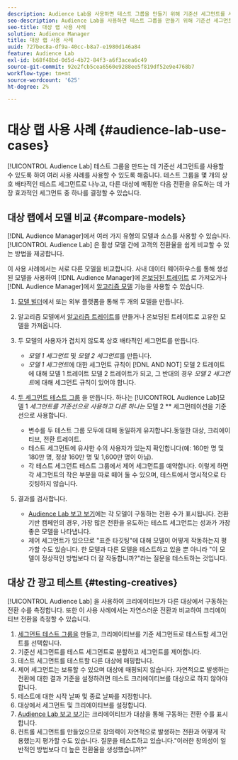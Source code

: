 ```yaml
---
description: Audience Lab을 사용하면 테스트 그룹을 만들기 위해 기준선 세그먼트를 사용할 수 있으므로 몇 가지 사용 사례를 사용할 수 있습니다. 테스트 그룹을 몇 개의 상호 배타적인 테스트 세그먼트로 나누고, 다른 대상에 매핑한 다음 전환을 유도하는 데 가장 효과적인 세그먼트 중 하나를 결정할 수 있습니다.
seo-description: Audience Lab을 사용하면 테스트 그룹을 만들기 위해 기준선 세그먼트를 사용할 수 있으므로 몇 가지 사용 사례를 사용할 수 있습니다. 테스트 그룹을 몇 개의 상호 배타적인 테스트 세그먼트로 나누고, 다른 대상에 매핑한 다음 전환을 유도하는 데 가장 효과적인 세그먼트 중 하나를 결정할 수 있습니다.
seo-title: 대상 랩 사용 사례
solution: Audience Manager
title: 대상 랩 사용 사례
uuid: 727bec8a-df9a-40cc-b8a7-e1980d146a84
feature: Audience Lab
exl-id: b68f48bd-0d5d-4b72-84f3-a6f3acea6c49
source-git-commit: 92e2fcb5cea6560e9288ee5f819df52e9e4768b7
workflow-type: tm+mt
source-wordcount: '625'
ht-degree: 2%

---
```


# 대상 랩 사용 사례 {#audience-lab-use-cases}

[!UICONTROL Audience Lab] 테스트 그룹을 만드는 데 기준선 세그먼트를 사용할 수 있도록 하여 여러 사용 사례를 사용할 수 있도록 해줍니다. 테스트 그룹을 몇 개의 상호 배타적인 테스트 세그먼트로 나누고, 다른 대상에 매핑한 다음 전환을 유도하는 데 가장 효과적인 세그먼트 중 하나를 결정할 수 있습니다.

## 대상 랩에서 모델 비교 {#compare-models}

[!DNL Audience Manager]에서 여러 가지 유형의 모델과 소스를 사용할 수 있습니다. [!UICONTROL Audience Lab] 은 활성 모델 간에 고객의 전환율을 쉽게 비교할 수 있는 방법을 제공합니다.

<!-- audience-lab-compare-models.xml -->

이 사용 사례에서는 서로 다른 모델을 비교합니다. 사내 데이터 웨어하우스를 통해 생성된 모델을 사용하여 [!DNL Audience Manager]에 [온보딩된 트레이트](../../features/traits/create-onboarded-rule-based-traits.md#create-rules-based-or-onboarded-traits) 로 가져오거나 [!DNL Audience Manager]에서 [알고리즘 모델](../../features/algorithmic-models/understanding-models.md) 기능을 사용할 수 있습니다.

1. [모델 빌더](../../features/algorithmic-models/create-model.md)에서 또는 외부 플랫폼을 통해 두 개의 모델을 만듭니다.
1. 알고리즘 모델에서 [알고리즘 트레이트](../../features/traits/create-algorithmic-traits.md)를 만들거나 온보딩된 트레이트로 고유한 모델을 가져옵니다.
1. 두 모델의 사용자가 겹치지 않도록 상호 배타적인 세그먼트를 만듭니다.

   * *모델 1 세그먼트* 및 *모델 2 세그먼트*&#x200B;를 만듭니다.
   * *모델 1 세그먼트*&#x200B;에 대한 세그먼트 규칙이 [!DNL AND NOT] 모델 2 트레이트에 대해 모델 1 트레이트  모델 2 트레이트가 되고, 그 반대의 경우 *모델 2 세그먼트*&#x200B;에 대해 세그먼트 규칙이 있어야 합니다.

1. [두 세그먼트 테스트 그룹](../../features/audience-lab/audience-lab-manage-test-groups.md#create-test-groups) 을 만듭니다. 하나는  [!UICONTROL Audience Lab]모델 1  *세그먼트를 기준선으로 사용하고 다른 하나는* 모델 2  ** 세그먼테이션을 기준선으로 사용합니다.

   * 변수를 두 테스트 그룹 모두에 대해 동일하게 유지합니다.동일한 대상, 크리에이티브, 전환 트레이트.
   * 테스트 세그먼트에 유사한 수의 사용자가 있는지 확인합니다(예: 160만 명 및 180만 명, 정상 160만 명 및 1,600만 명이 아님).
   * 각 테스트 세그먼트 테스트 그룹에서 제어 세그먼트를 예약합니다. 이렇게 하면 각 세그먼트의 작은 부분을 따로 떼어 둘 수 있으며, 테스트에서 명시적으로 타깃팅하지 않습니다.

1. 결과를 검사합니다.

   * [Audience Lab 보고 보기](../../features/audience-lab/audience-lab-reporting-view.md)에는 각 모델이 구동하는 전환 수가 표시됩니다. 전환 기반 캠페인의 경우, 가장 많은 전환을 유도하는 테스트 세그먼트는 성과가 가장 좋은 모델을 나타냅니다.
   * 제어 세그먼트가 있으므로 &quot;표준 타깃팅&quot;에 대해 모델이 어떻게 작동하는지 평가할 수도 있습니다. 한 모델과 다른 모델을 테스트하고 있을 뿐 아니라 &quot;이 모델이 정상적인 방법보다 더 잘 작동합니까?&quot;라는 질문을 테스트하는 것입니다.

## 대상 간 광고 테스트 {#testing-creatives}

<!-- audience-lab-creatives-across-destinations.xml -->

[!UICONTROL Audience Lab] 을 사용하여 크리에이티브가 다른 대상에서 구동하는 전환 수를 측정합니다. 또한 이 사용 사례에서는 자연스러운 전환과 비교하여 크리에이티브 전환을 측정할 수 있습니다.

1. [세그먼트 테스트 그룹을](../../features/audience-lab/audience-lab-manage-test-groups.md#create-test-groups) 만들고, 크리에이티브를 기준 세그먼트로 테스트할 세그먼트를 선택합니다.
1. 기준선 세그먼트를 테스트 세그먼트로 분할하고 세그먼트를 제어합니다.
1. 테스트 세그먼트를 테스트할 다른 대상에 매핑합니다.
1. 제어 세그먼트는 보류할 수 있으며 대상에 매핑되지 않습니다. 자연적으로 발생하는 전환에 대한 결과 기준을 설정하려면 테스트 크리에이티브를 대상으로 하지 않아야 합니다.
1. 테스트에 대한 시작 날짜 및 종료 날짜를 지정합니다.
1. 대상에서 세그먼트 및 크리에이티브를 설정합니다.
1. [Audience Lab 보고 보기](../../features/audience-lab/audience-lab-reporting-view.md)는 크리에이티브가 대상을 통해 구동하는 전환 수를 표시합니다.
1. 컨트롤 세그먼트를 만들었으므로 창의력이 자연적으로 발생하는 전환과 어떻게 작용했는지 평가할 수도 있습니다. 질문을 테스트하고 있습니다.&quot;이러한 창의성이 일반적인 방법보다 더 높은 전환율을 생성했습니까?&quot;
